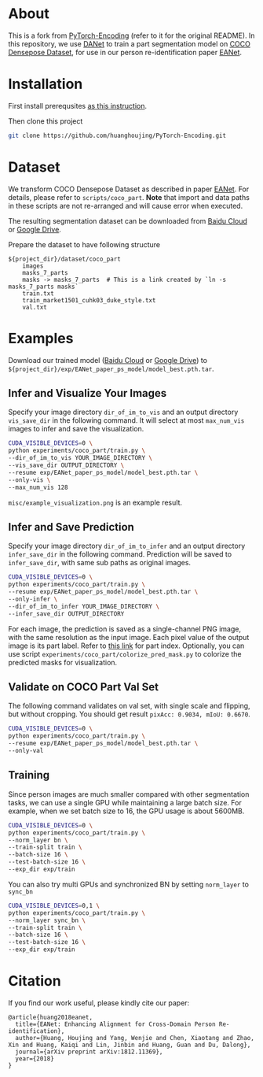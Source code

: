 # About

This is a fork from [PyTorch-Encoding](https://github.com/zhanghang1989/PyTorch-Encoding) (refer to it for the original README). In this repository, we use [DANet](https://github.com/junfu1115/DANet) to train a part segmentation model on [COCO Densepose Dataset](http://densepose.org/), for use in our person re-identification paper [EANet](https://github.com/huanghoujing/EANet).

# Installation

First install prerequsites [as this instruction](Install_Prerequisite_for_Pytorch_Encoding.md).

Then clone this project
```bash
git clone https://github.com/huanghoujing/PyTorch-Encoding.git
```

# Dataset

We transform COCO Densepose Dataset as described in paper [EANet](https://github.com/huanghoujing/EANet). For details, please refer to `scripts/coco_part`. **Note** that import and data paths in these scripts are not re-arranged and will cause error when executed. 

The resulting segmentation dataset can be downloaded from [Baidu Cloud](https://pan.baidu.com/s/1Mm2gWO-Xg3wiyCd6SEAWaA#list/path=%2Fsharelink1629242940-281396814376268%2FEANet%2Fdataset%2Fcoco&parentPath=%2Fsharelink1629242940-281396814376268) or [Google Drive](https://drive.google.com/drive/folders/1gITlG2MfhJXUpfEPt6ohJCBgqigchabW).

Prepare the dataset to have following structure
```
${project_dir}/dataset/coco_part
    images
    masks_7_parts
    masks -> masks_7_parts  # This is a link created by `ln -s masks_7_parts masks`
    train.txt
    train_market1501_cuhk03_duke_style.txt
    val.txt
```

# Examples

Download our trained model ([Baidu Cloud](https://pan.baidu.com/s/1Mm2gWO-Xg3wiyCd6SEAWaA#list/path=%2Fsharelink1629242940-281396814376268%2FEANet%2Fpart_segmentation_model&parentPath=%2Fsharelink1629242940-281396814376268) or [Google Drive](https://drive.google.com/drive/folders/1suBZk1WhpiS5PdB3GFySEEkC2FjzPQpL)) to `${project_dir}/exp/EANet_paper_ps_model/model_best.pth.tar`.

## Infer and Visualize Your Images

Specify your image directory `dir_of_im_to_vis` and an output directory `vis_save_dir` in the following command. It will select at most `max_num_vis` images to infer and save the visualization.

```bash
CUDA_VISIBLE_DEVICES=0 \
python experiments/coco_part/train.py \
--dir_of_im_to_vis YOUR_IMAGE_DIRECTORY \
--vis_save_dir OUTPUT_DIRECTORY \
--resume exp/EANet_paper_ps_model/model_best.pth.tar \
--only-vis \
--max_num_vis 128
```

`misc/example_visualization.png` is an example result.

## Infer and Save Prediction

Specify your image directory `dir_of_im_to_infer` and an output directory `infer_save_dir` in the following command. Prediction will be saved to `infer_save_dir`, with same sub paths as original images.

```bash
CUDA_VISIBLE_DEVICES=0 \
python experiments/coco_part/train.py \
--resume exp/EANet_paper_ps_model/model_best.pth.tar \
--only-infer \
--dir_of_im_to_infer YOUR_IMAGE_DIRECTORY \
--infer_save_dir OUTPUT_DIRECTORY
```

For each image, the prediction is saved as a single-channel PNG image, with the same resolution as the input image. Each pixel value of the output image is its part label. Refer to [this link](https://github.com/huanghoujing/EANet#part-segmentation-label-format) for part index. Optionally, you can use script `experiments/coco_part/colorize_pred_mask.py` to colorize the predicted masks for visualization.

## Validate on COCO Part Val Set

The following command validates on val set, with single scale and flipping, but without cropping. You should get result `pixAcc: 0.9034, mIoU: 0.6670`.

```bash
CUDA_VISIBLE_DEVICES=0 \
python experiments/coco_part/train.py \
--resume exp/EANet_paper_ps_model/model_best.pth.tar \
--only-val
```


## Training

Since person images are much smaller compared with other segmentation tasks, we can use a single GPU while maintaining a large batch size. For example, when we set batch size to 16, the GPU usage is about 5600MB.

```bash
CUDA_VISIBLE_DEVICES=0 \
python experiments/coco_part/train.py \
--norm_layer bn \
--train-split train \
--batch-size 16 \
--test-batch-size 16 \
--exp_dir exp/train
```

You can also try multi GPUs and synchronized BN by setting `norm_layer` to `sync_bn`

```bash
CUDA_VISIBLE_DEVICES=0,1 \
python experiments/coco_part/train.py \
--norm_layer sync_bn \
--train-split train \
--batch-size 16 \
--test-batch-size 16 \
--exp_dir exp/train
```

# Citation

If you find our work useful, please kindly cite our paper:
```
@article{huang2018eanet,
  title={EANet: Enhancing Alignment for Cross-Domain Person Re-identification},
  author={Huang, Houjing and Yang, Wenjie and Chen, Xiaotang and Zhao, Xin and Huang, Kaiqi and Lin, Jinbin and Huang, Guan and Du, Dalong},
  journal={arXiv preprint arXiv:1812.11369},
  year={2018}
}
```